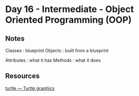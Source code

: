 # Day 16 - Intermediate - Object Oriented Programming (OOP)

## Notes
Classes : blueprint
Objects : built from a blueprint

Attributes : what it has
Methods : what it does

## Resources
[turtle — Turtle graphics](https://docs.python.org/3/library/turtle.html)

